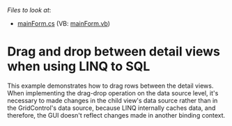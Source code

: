 <!-- default file list -->
*Files to look at*:

* [mainForm.cs](./CS/mainForm.cs) (VB: [mainForm.vb](./VB/mainForm.vb))
<!-- default file list end -->
# Drag and drop between detail views when using LINQ to SQL


<p>This example demonstrates how to drag rows between the detail views. When implementing the drag-drop operation on the data source level, it's necessary to made changes in the child view's data source rather than in the GridControl's data source, because LINQ internally caches data, and therefore, the GUI doesn't reflect changes made in another binding context.</p>

<br/>


